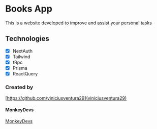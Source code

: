 # Books App
This is a website developed to improve and assist your personal tasks

## Technologies
- [X] NextAuth
- [X] Tailwind
- [X] tRpc
- [X] Prisma
- [X] ReactQuery

### Created by
[https://github.com/viniciusventura29](viniciusventura29)

#### MonkeyDevs
[MonkeyDevs](https://github.com/monkey-developers)